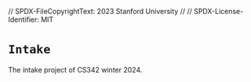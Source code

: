 // SPDX-FileCopyrightText: 2023 Stanford University
//
// SPDX-License-Identifier: MIT

# ``Intake``

The intake project of CS342 winter 2024.
